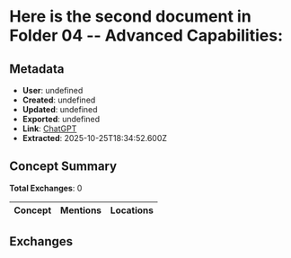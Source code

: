 # Here is the second document in **Folder 04 -- Advanced Capabilities**:

## Metadata

- **User**: undefined
- **Created**: undefined
- **Updated**: undefined
- **Exported**: undefined
- **Link**: [ChatGPT](undefined)
- **Extracted**: 2025-10-25T18:34:52.600Z

## Concept Summary

**Total Exchanges**: 0

| Concept | Mentions | Locations |
|---------|----------|----------|

## Exchanges

